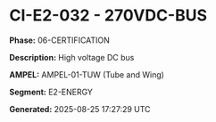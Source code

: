 # CI-E2-032 - 270VDC-BUS

**Phase:** 06-CERTIFICATION

**Description:** High voltage DC bus

**AMPEL:** AMPEL-01-TUW (Tube and Wing)

**Segment:** E2-ENERGY

**Generated:** 2025-08-25 17:27:29 UTC
